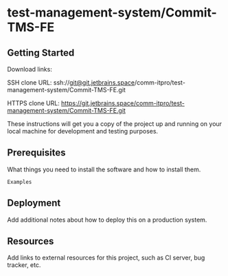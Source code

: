 # test-management-system/Commit-TMS-FE



## Getting Started

Download links:

SSH clone URL: ssh://git@git.jetbrains.space/comm-itpro/test-management-system/Commit-TMS-FE.git

HTTPS clone URL: https://git.jetbrains.space/comm-itpro/test-management-system/Commit-TMS-FE.git



These instructions will get you a copy of the project up and running on your local machine for development and testing purposes.

## Prerequisites

What things you need to install the software and how to install them.

```
Examples
```

## Deployment

Add additional notes about how to deploy this on a production system.

## Resources

Add links to external resources for this project, such as CI server, bug tracker, etc.

